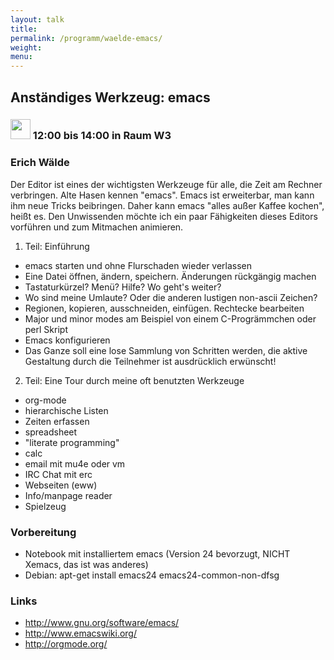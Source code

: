 ```yaml
---
layout: talk
title:
permalink: /programm/waelde-emacs/
weight: 
menu:
---
```

## Anständiges&nbsp;Werkzeug:&nbsp;emacs

### <img height = "32" src="../../images/workshop.svg"> 12:00 bis 14:00 in Raum W3

### Erich&nbsp;Wälde

Der Editor ist eines der wichtigsten Werkzeuge für alle, die Zeit am Rechner verbringen. Alte Hasen kennen "emacs". Emacs ist erweiterbar, man kann ihm neue Tricks beibringen. Daher kann emacs "alles außer Kaffee kochen", heißt es. Den Unwissenden möchte ich ein paar Fähigkeiten dieses Editors vorführen und zum Mitmachen animieren.

1. Teil: Einführung
  - emacs starten und ohne Flurschaden wieder verlassen
  - Eine Datei öffnen, ändern, speichern. Änderungen rückgängig machen
  - Tastaturkürzel? Menü? Hilfe? Wo geht's weiter?
  - Wo sind meine Umlaute? Oder die anderen lustigen non-ascii Zeichen?
  - Regionen, kopieren, ausschneiden, einfügen. Rechtecke bearbeiten
  - Major und minor modes am Beispiel von einem C-Progrämmchen oder perl Skript
  - Emacs konfigurieren
  - Das Ganze soll eine lose Sammlung von Schritten werden, die aktive Gestaltung durch die Teilnehmer ist ausdrücklich erwünscht!


2. Teil: Eine Tour durch meine oft benutzten Werkzeuge
  - org-mode
  - hierarchische Listen
  - Zeiten erfassen
  - spreadsheet
  - "literate programming"
  - calc
  - email mit mu4e oder vm
  - IRC Chat mit erc
  - Webseiten (eww)
  - Info/manpage reader
  - Spielzeug

### Vorbereitung

- Notebook mit installiertem emacs (Version 24 bevorzugt, NICHT Xemacs, das ist was anderes)
- Debian: apt-get install emacs24 emacs24-common-non-dfsg

### Links

- <a href="http://www.gnu.org/software/emacs/" target="_blank">http://www.gnu.org/software/emacs/</a>
- <a href="http://www.emacswiki.org/" target="_blank">http://www.emacswiki.org/</a>
- <a href="http://orgmode.org/" target="_blank">http://orgmode.org/</a>
